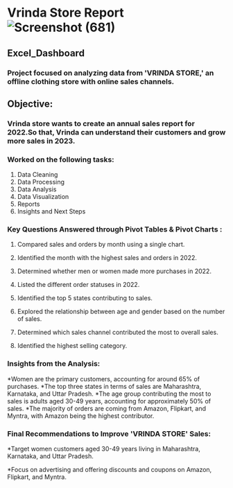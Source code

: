 # Vrinda Store Report![Screenshot (681)](https://github.com/user-attachments/assets/ea016918-15d0-4161-a7bc-304ca9b7aa2c)
## Excel_Dashboard
### Project focused on analyzing data from 'VRINDA STORE,' an offline clothing store with online sales channels.
## Objective:	
### Vrinda store wants to create an annual sales report for 2022.So that, Vrinda can understand their customers and grow more sales in 2023.													
### Worked on the following tasks:
1. Data Cleaning
2. Data Processing
3. Data Analysis
4. Data Visualization
5. Reports
6. Insights and Next Steps

### Key Questions Answered through Pivot Tables & Pivot Charts :

1. Compared sales and orders by month using a single chart.

3. Identified the month with the highest sales and orders in 2022.

3. Determined whether men or women made more purchases in 2022.

4. Listed the different order statuses in 2022.

5. Identified the top 5 states contributing to sales.

6. Explored the relationship between age and gender based on the number of sales.

7. Determined which sales channel contributed the most to overall sales.

8. Identified the highest selling category.

### Insights from the Analysis:

*Women are the primary customers, accounting for around 65% of purchases.
*The top three states in terms of sales are Maharashtra, Karnataka, and Uttar Pradesh.
*The age group contributing the most to sales is adults aged 30-49 years, accounting for approximately 50% of sales.
*The majority of orders are coming from Amazon, Flipkart, and Myntra, with Amazon being the highest contributor.

### Final Recommendations to Improve 'VRINDA STORE' Sales:

*Target women customers aged 30-49 years living in Maharashtra, Karnataka, and Uttar Pradesh.

*Focus on advertising and offering discounts and coupons on Amazon, Flipkart, and Myntra.


